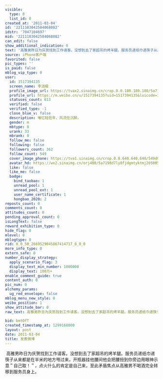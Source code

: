 ```yaml
---
visible:
  type: 0
  list_id: 0
created_at: '2011-03-04'
id: '2211103042584068082'
idstr: '7047104697'
mid: '2211103042584068082'
can_edit: false
show_additional_indication: 0
text: '高雅男昨日为庆贺找到工作请客。没想到去了家超吊的烤羊腿。服务员递纸巾递筷子从来都是在半米的地方甩过来，开瓶器挂他腰间他会把腰扭到你旁边用眼神示意＂自己取！＂，点火什么的肯定是自己来，至此矛盾焦点从高雅男不喝酒完全转移到服务员身上。 '
source: iPhone客户端
favorited: false
pic_types: ''
is_paid: false
mblog_vip_type: 0
user:
  id: 1517394135
  screen_name: 李消极
  profile_image_url: https://tvax2.sinaimg.cn/crop.0.0.180.180.180/5a7198d7ly8fjdgmtyktmj20500500so.jpg?KID=imgbed,tva&Expires=1606400256&ssig=oKF%2F8uerHG
  profile_url: https://m.weibo.cn/u/1517394135?uid=1517394135&luicode=10000011&lfid=2304131517394135_-_WEIBO_SECOND_PROFILE_WEIBO
  statuses_count: 613
  verified: false
  verified_type: -1
  close_blue_v: false
  description: 唯忆轻狂年，风流任沉醉。
  gender: m
  mbtype: 0
  urank: 33
  mbrank: 0
  follow_me: false
  following: false
  followers_count: 362
  follow_count: 549
  cover_image_phone: https://tva1.sinaimg.cn/crop.0.0.640.640.640/549d0121tw1egm1kjly3jj20hs0hsq4f.jpg
  avatar_hd: https://wx2.sinaimg.cn/orj480/5a7198d7ly8fjdgmtyktmj20500500so.jpg
  like: false
  like_me: false
  badge:
    bind_taobao: 1
    unread_pool: 1
    unread_pool_ext: 1
    user_name_certificate: 1
    hongbao_2020: 2
reposts_count: 0
comments_count: 0
attitudes_count: 0
pending_approval_count: 0
isLongText: false
reward_exhibition_type: 0
hide_flag: 0
mlevel: 0
mblogtype: 0
rid: 0_0_50_2669529045867414717_0_0_0
more_info_type: 0
extern_safe: 0
number_display_strategy:
  apply_scenario_flag: 3
  display_text_min_number: 1000000
  display_text: 100万+
enable_comment_guide: true
content_auth: 0
pic_num: 0
alchemy_params:
  ug_red_envelope: false
mblog_menu_new_style: 0
weibo_position: 1
show_attitude_bar: 0
raw_text: 高雅男昨日为庆贺找到工作请客。没想到去了家超吊的烤羊腿。服务员递纸巾递筷子从来都是在半米的地方甩过来，开瓶器挂他腰间他会把腰扭到你旁边用眼神示意＂自己取！＂，点火什么的肯定是自己来，至此矛盾焦点从高雅男不喝酒完全转移到服务员身上。
  ​​​
bid: bmtOfT
created_timestamp_at: 1299168000
layout: post
date: 2011-03-04
title: 发表微博
---
```


![]()
高雅男昨日为庆贺找到工作请客。没想到去了家超吊的烤羊腿。服务员递纸巾递筷子从来都是在半米的地方甩过来，开瓶器挂他腰间他会把腰扭到你旁边用眼神示意＂自己取！＂，点火什么的肯定是自己来，至此矛盾焦点从高雅男不喝酒完全转移到服务员身上。 
